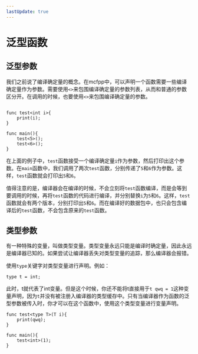 ```yaml
---
lastUpdate: true
---
```


# 泛型函数

## 泛型参数

我们之前说了编译确定量的概念。在mcfpp中，可以声明一个函数需要一些编译确定量作为参数。需要使用`<>`来包围编译确定量的参数列表，从而和普通的参数区分开。在调用的时候，也要使用`<>`来包围编译确定量的参数。

```mcfpp

func test<int i>{
    print(i);
}

func main(){
    test<5>();
    test<6>();
}

```

在上面的例子中，`test`函数接受一个编译确定量`i`作为参数，然后打印出这个参数。在`main`函数中，我们调用了两次`test`函数，分别传递了`5`和`6`作为参数。这样，`test`函数就会打印出`5`和`6`。

值得注意的是，编译器会在编译的时候，不会立刻将`test`函数编译，而是会等到要调用的时候，再将`test`函数的代码进行编译，并分别替换`i`为`5`和`6`。这样，`test`函数就会有两个版本，分别打印出`5`和`6`。而在编译好的数据包中，也只会包含编译后的`test`函数，不会包含原来的`test`函数。

## 类型参数

有一种特殊的变量，叫做类型变量。类型变量永远只能是编译时确定量，因此永远是编译器已知的。如果尝试让编译器丢失对类型变量的追踪，那么编译器会报错。

使用`type`关键字对类型变量进行声明。例如：

```mcfpp
type t = int;
```

此时，t就代表了int变量。但是这个时候，你还不能将t直接用于`t qwq = 1`这种变量声明，因为`t`并没有被注册入编译器的类型缓存中。只有当编译器作为函数的泛型参数被传入时，你才可以在这个函数中，使用这个类型变量进行变量声明。

```mcfpp
func test<type T>(T i){
    print(qwq);
}

func main(){
    test<int>(1);
}
```
